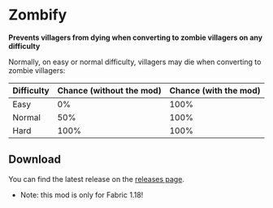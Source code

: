 # Zombify

**Prevents villagers from dying when converting to zombie villagers on any difficulty**

Normally, on easy or normal difficulty, villagers may die when converting to zombie villagers:

| Difficulty | Chance (without the mod) | Chance (with the mod) |
|------------|--------------------------|--------------------------|
| Easy       | 0%                       | 100%                     |
| Normal     | 50%                      | 100%                     |
| Hard       | 100%                     | 100%                     |

## Download

You can find the latest release on the [releases page](https://github.com/cbyrneee/Zombify/releases).

- Note: this mod is only for Fabric 1.18!
